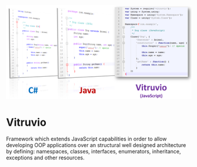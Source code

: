 # <img src="media/comparison.png"/>
# Vitruvio
Framework which extends JavaScript capabilities in order to allow developing OOP applications over an structural well designed architecture by defining: namespaces, classes, interfaces, enumerators, inheritance, exceptions and other resources.
